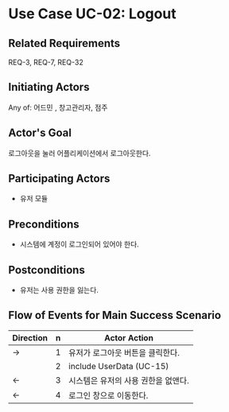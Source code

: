 # Use Case UC-02: Logout

## **Related Requirements**

REQ-3, REQ-7, REQ-32

## **Initiating Actors**

Any of: 어드민 , 창고관리자, 점주

## **Actor's Goal**

로그아웃을 눌러 어플리케이션에서 로그아웃한다.

## **Participating Actors**

 - 유저 모듈

## **Preconditions**

- 시스템에 계정이 로그인되어 있어야 한다.

## **Postconditions**

- 유저는 사용 권한을 잃는다.

## Flow of Events for Main Success Scenario
| Direction | n    | Actor Action                        |
| --------- | ---- | ----------------------------------- |
| →         | 1    | 유저가 로그아웃 버튼을 클릭한다.    |
|           | 2    | include UserData (UC-15)            |
| ←         | 3    | 시스템은 유저의 사용 권한을 없앤다. |
| ←         | 4    | 로그인 창으로 이동한다.             |
